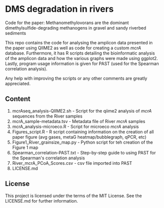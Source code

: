 # DMS degradation in rivers

Code for the paper:
Methanomethylovorans are the dominant dimethylsulfide-degrading methanogens in gravel and sandy riverbed sediments

This repo contains the code for analysing the amplicon data presented in the paper using QIIME2 as well as code for creating a custom _mcrA_ database. Furthermore, it has R scripts detailing the bioinformatic analysis of the amplicon data and how the various graphs were made using ggplot2. Lastly, program usage information is given for PAST (used for the Spearman correlation analysis).

Any help with improving the scripts or any other comments are greatly appreciated.  

## Content
1) mcrAseq_analysis-QIIME2.sh - Script for the qiime2 analysis of _mcrA_ sequences from the River samples
2) mcrA_sample-metadata.tsv - Metadata file of River _mcrA_ samples
3) mcrA_analysis-microeco.R - Script for microeco _mcrA_ analysis
4) Figures_script.R - R script containing information on the creation of all paper figure (avg gases, metaG heatmap/bubblegraph, qPCR, etc)
5) Figure1_River_grainsize_map.py - Python script for teh creation of the Figure 1 map
7) Spearman_correlation-PAST.txt - Step-by-step guide to using PAST for the Spearman's correlation analysis 
8) River_mcrA_PCoA_Scores.csv - csv file imported into PAST  
9) LICENSE.md

## License
This project is licensed under the terms of the MIT License. See the LICENSE.md for further information.

